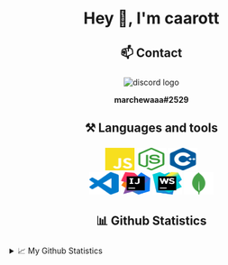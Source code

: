 <h1 align="center">Hey 👋, I'm caarott</h1>

###

<h2 align="center">📫 Contact</h2>

###

<div align="center">
     <img src="https://raw.githubusercontent.com/maurodesouza/profile-readme-generator/master/src/assets/icons/social/discord/default.svg" width="52" height="40" alt="discord logo"/> <b><p align="center">marchewaaa#2529</p></b>
  </a>
</div>

###

<h2 align="center">⚒ Languages and tools</h2>

###

<div align="center">
  <img src="./img/javascript.svg" height="40" width="52" alt="javascript logo"  />
  <img src="./img/nodejs.svg" height="40" width="52" alt="nodejs logo"  />
  <img src="./img/cplusplus.svg" height="40" width="52" alt="cplusplus logo"  />
</div>
<div align="center">
  <img src="./img/vscode.svg" height="40" width="52" alt="svg logo"  />
  <img src="./img/intellijidea.svg" height="40" width="52" alt="intellijidea logo"  />
  <img src="./img/webstorm.svg" height="40" width="52" alt="webstorm logo"  />
  <img src="./img/mongodb.svg" height="40" width="52" alt="mongodb logo"  />
</div>

###

<h2 align="center">📊 Github Statistics</h2>

###

  <details>
    <summary>📈 My Github Statistics</summary>
    <p >
        <img alt = "GitHub Stats" src="https://github-readme-stats.vercel.app/api?username=caarott&show_icons=true&hide=issues&icon_color=000000&hide_border=true&title_color=cb1aad&text_color=fff&show_icons=true&theme=dark">
        <br>
        <img alt = "GitHub Stats" src="https://github-readme-streak-stats.herokuapp.com/?user=caarott&show_icons=true&hide=issues&icon_color=000000&hide_border=true&title_color=cb1aad&text_color=fff&show_icons=true&theme=dark">
        <br>
        <img alt = "Top Language" src="https://github-readme-stats.vercel.app/api/top-langs/?username=caarott&hide=html,&hide_border=true&show_icons=true&theme=dark&title_color=cb1aad&text_color=fff"
    </p>
  </details>

###
